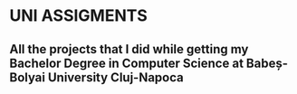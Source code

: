 # UNI ASSIGMENTS
All the projects that I did while getting my Bachelor Degree in Computer Science at Babeș-Bolyai University Cluj-Napoca
-
